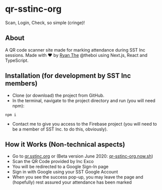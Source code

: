 # qr-sstinc-org
Scan, Login, Check, so simple (cringe)!

## About

A QR code scanner site made for marking attendance during SST Inc sessions. Made with :heart: by [Ryan The](https://ryanthe.com/) @theboi using Next.js, React and TypeScript.

## Installation (for development by SST Inc members)

- Clone (or download) the project from GitHub.
- In the terminal, navigate to the project directory and run (you will need npm):
```shell
npm i
```
- Contact me to give you access to the Firebase project (you will need to be a member of SST Inc. to do this, obviously).

## How it Works (Non-technical aspects)
- Go to [qr.sstinc.org](https://qr.sstinc.org) or (Beta version June 2020: [qr-sstinc-org.now.sh](https://qr-sstinc-org.now.sh))
- Scan the QR Code provided by Inc Exco
- You will be redirected to a Google Sign-In page
- Sign in with Google using your SST Google Account
- When you see the success pop-up, you may leave the page and (hopefully) rest assured your attendance has been marked
